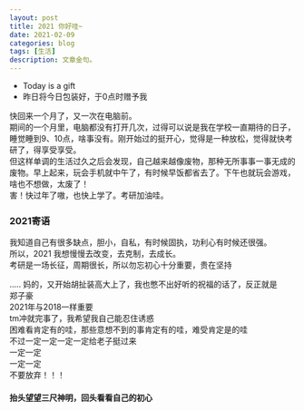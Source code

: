 ```yaml
---
layout: post
title: 2021 你好哇~
date: 2021-02-09
categories: blog
tags: [生活]
description: 文章金句。
---
```


- Today is a gift
- 昨日将今日包装好，于0点时赠予我

快回来一个月了，又一次在电脑前。<br>
期间的一个月里，电脑都没有打开几次，过得可以说是我在学校一直期待的日子，睡觉睡到9、10点，啥事没有。刚开始过的挺开心，觉得是一种放松，觉得就快考研了，得享受享受。<br>
但这样单调的生活过久之后会发现，自己越来越像废物，那种无所事事一事无成的废物。早上起来，玩会手机就中午了，有时候早饭都省去了。下午也就玩会游戏，啥也不想做，太废了！<br>
害！快过年了嗷，也快上学了。考研加油哇。<br>

### 2021寄语
我知道自己有很多缺点，胆小，自私，有时候固执，功利心有时候还很强。<br>
所以，2021 我想慢慢去改变，去克制，去成长。<br>
考研是一场长征，周期很长，所以勿忘初心十分重要，贵在坚持<br>

.....
妈的，又开始胡扯装高大上了，我也憋不出好听的祝福的话了，反正就是<br>
郑子豪<br>
2021年与2018一样重要<br>
tm冲就完事了，我希望我自己能忍住诱惑<br>
困难看肯定有的哇，那些意想不到的事肯定有的哇，难受肯定是的哇<br>
不过一定一定一定一定给老子挺过来<br>
一定一定<br>
一定一定<br>
不要放弃！！！<br>


#### 抬头望望三尺神明，回头看看自己的初心














